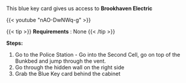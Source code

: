#####

This blue key card gives us access to **Brookhaven Electric**

{{< youtube "nAO-DwNWq-g" >}}

{{< tip >}}
**Requirements** : None
{{< /tip >}}

**Steps:**

1. Go to the Police Station - Go into the Second Cell, go on top of the Bunkbed and jump through the vent.
2. Go through the hidden wall on the right side
3. Grab the Blue Key card behind the cabinet